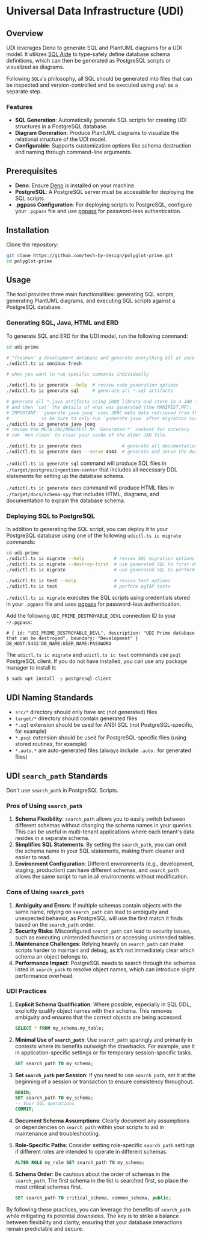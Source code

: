 # Universal Data Infrastructure (UDI)

## Overview

UDI leverages Deno to generate SQL and PlantUML diagrams for a UDI model. It
utilizes [SQL Aide](https://www.sql-aide.com/) to type-safely define database
schema definitions, which can then be generated as PostgreSQL scripts or
visualized as diagrams.

Following `SQLa`'s philosophy, all SQL should be generated into files that can
be inspected and version-controlled and be executed using `psql` as a separate
step.

### Features

- **SQL Generation**: Automatically generate SQL scripts for creating UDI
  structures in a PostgreSQL database.
- **Diagram Generation**: Produce PlantUML diagrams to visualize the relational
  structure of the UDI model.
- **Configurable**: Supports customization options like schema destruction and
  naming through command-line arguments.

## Prerequisites

- **Deno**: Ensure [Deno](https://deno.land/) is installed on your machine.
- **PostgreSQL**: A PostgreSQL server must be accessible for deploying the SQL
  scripts.
- **.pgpass Configuration**: For deploying scripts to PostgreSQL, configure your
  `.pgpass` file and use
  [pgpass](https://github.com/netspective-labs/sql-aide/tree/main/lib/postgres/pgpass)
  for password-less authentication.

## Installation

Clone the repository:

```bash
git clone https://github.com/tech-by-design/polyglot-prime.git
cd polyglot-prime
```

## Usage

The tool provides three main functionalities: generating SQL scripts, generating
PlantUML diagrams, and executing SQL scripts against a PostgreSQL database.

### Generating SQL, Java, HTML and ERD

To generate SQL and ERD for the UDI model, run the following command:

```bash
cd udi-prime

# "freshen" a development database and generate everything all at once
./udictl.ts ic omnibus-fresh

# when you want to run specific commands individually

./udictl.ts ic generate --help  # review code generation options
./udictl.ts ic generate sql     # generate all *.sql artifacts

# generate all *.java artifacts using jOOQ library and store in a JAR file
# and then `cat` the details of what was generated (the MANIFEST.MF);
# IMPORTANT: `generate java jooq` uses JDBC meta data retrieved from the DB
#            so be sure to only run `generate java` after migration succeeds.
./udictl.ts ic generate java jooq 
# review the META-INF/MANIFEST.MF `Generated-*` content for accuracy
# run `mvn clean` to clear your cache of the older JAR file.

./udictl.ts ic generate docs               # generate all documentation (e.g. SchemaSpye) artifacts
./udictl.ts ic generate docs --serve 4343  # generate and serve the documents at localhost:4343
```

`./udictl.ts ic generate sql` command will produce SQL files in
`./target/postgres/ingestion-center` that includes all necessary DDL
statements for setting up the database schema.

`./udictl.ts ic generate docs` command will produce HTML files in
`./target/docs/schema-spy` that includes HTML, diagrams, and documentation to
explain the database schema.

### Deploying SQL to PostgreSQL

In addition to generating the SQL script, you can deploy it to your PostgreSQL
database using one of the following `udictl.ts ic migrate` commands:

```bash
cd udi-prime
./udictl.ts ic migrate --help           # review SQL migration options
./udictl.ts ic migrate --destroy-first  # use generated SQL to first destroy all SQL objects in and then perform migrations
./udictl.ts ic migrate                  # use generated SQL to perform migrations without destroying existing objects

./udictl.ts ic test --help              # review test options
./udictl.ts ic test                     # perform pgTAP tests
```

`./udictl.ts ic migrate` executes the SQL scripts using credentials stored in
your `.pgpass` file and uses
[pgpass](https://github.com/netspective-labs/sql-aide/tree/main/lib/postgres/pgpass)
for password-less authentication.

Add the following `UDI_PRIME_DESTROYABLE_DEVL` connection ID to your
`~/.pgpass`:

```
# { id: "UDI_PRIME_DESTROYABLE_DEVL", description: "UDI Prime database that can be destroyed", boundary: "Development" } 
DB_HOST:5432:DB_NAME:USER_NAME:PASSWORD
```

The `udictl.ts ic migrate` and `udictl.ts ic test` commands use `psql`
PostgreSQL client. If you do not have installed, you can use any package manager
to install it:

```bash
$ sudo upt install -y postgresql-client
```

## UDI Naming Standards

- `src/*` directory should only have src (not generated) files
- `target/*` directory should contain generated files
- `*.sql` extension should be used for ANSI SQL (not PostgreSQL-specific, for
  example)
- `*.psql` extension should be used for PostgreSQL-specific files (using stored
  routines, for example)
- `*.auto.*` are auto-generated files (always include `.auto.` for generated
  files)

## UDI `search_path` Standards

Don't use `search_path` in PostgreSQL Scripts.

### Pros of Using `search_path`

1. **Schema Flexibility**: `search_path` allows you to easily switch between
   different schemas without changing the schema names in your queries. This can
   be useful in multi-tenant applications where each tenant's data resides in a
   separate schema.
2. **Simplifies SQL Statements**: By setting the `search_path`, you can omit the
   schema name in your SQL statements, making them cleaner and easier to read.
3. **Environment Configuration**: Different environments (e.g., development,
   staging, production) can have different schemas, and `search_path` allows the
   same script to run in all environments without modification.

### Cons of Using `search_path`

1. **Ambiguity and Errors**: If multiple schemas contain objects with the same
   name, relying on `search_path` can lead to ambiguity and unexpected behavior,
   as PostgreSQL will use the first match it finds based on the `search_path`
   order.
2. **Security Risks**: Misconfigured `search_path` can lead to security issues,
   such as executing unintended functions or accessing unintended tables.
3. **Maintenance Challenges**: Relying heavily on `search_path` can make scripts
   harder to maintain and debug, as it’s not immediately clear which schema an
   object belongs to.
4. **Performance Impact**: PostgreSQL needs to search through the schemas listed
   in `search_path` to resolve object names, which can introduce slight
   performance overhead.

### UDI Practices

1. **Explicit Schema Qualification**: Where possible, especially in SQL DDL,
   explicitly qualify object names with their schema. This removes ambiguity and
   ensures that the correct objects are being accessed.
   ```sql
   SELECT * FROM my_schema.my_table;
   ```

2. **Minimal Use of `search_path`**: Use `search_path` sparingly and primarily
   in contexts where its benefits outweigh the drawbacks. For example, use it in
   application-specific settings or for temporary session-specific tasks.
   ```sql
   SET search_path TO my_schema;
   ```

3. **Set `search_path` per Session**: If you need to use `search_path`, set it
   at the beginning of a session or transaction to ensure consistency
   throughout.
   ```sql
   BEGIN;
   SET search_path TO my_schema;
   -- Your SQL operations
   COMMIT;
   ```

4. **Document Schema Assumptions**: Clearly document any assumptions or
   dependencies on `search_path` within your scripts to aid in maintenance and
   troubleshooting.

5. **Role-Specific Paths**: Consider setting role-specific `search_path`
   settings if different roles are intended to operate in different schemas.
   ```sql
   ALTER ROLE my_role SET search_path TO my_schema;
   ```

6. **Schema Order**: Be cautious about the order of schemas in the
   `search_path`. The first schema in the list is searched first, so place the
   most critical schemas first.
   ```sql
   SET search_path TO critical_schema, common_schema, public;
   ```

By following these practices, you can leverage the benefits of `search_path`
while mitigating its potential downsides. The key is to strike a balance between
flexibility and clarity, ensuring that your database interactions remain
predictable and secure.
